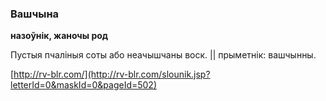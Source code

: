 ### Вашчына
**назоўнік, жаночы род**

Пустыя пчаліныя соты або неачышчаны воск. || прыметнік: вашчынны.

<a rel="author">[http://rv-blr.com/](http://rv-blr.com/slounik.jsp?letterId=0&maskId=0&pageId=502)</a>
